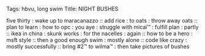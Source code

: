 Tags: hbvu, long swim
Title: NIGHT BUSHES
  
five thirty : wake up to maracanazzo :: add rice : to oats : throw away oats :: plan to learn : how to opc : you aye : struggle with micaï™ : fulfill plan : partly :: ikea in china : skunk works : for the nacelles : again :: how to be a hero : msft style :: then a good enough swim : mostly alone :: code like crazy : mostly successfully :: bring #2™ to wilma™ : then take pictures of bushes  
